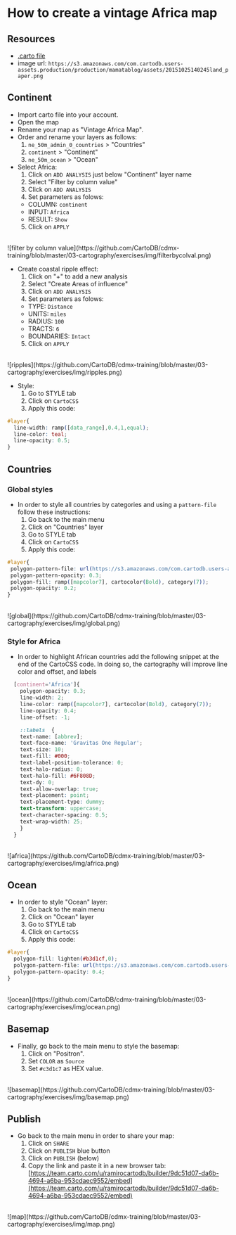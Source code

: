 # How to create a vintage Africa map

## Resources

+ [.carto file](https://drive.google.com/file/d/0B9k_lcYQZACgY1k2RHV3MGx3MTg/view?usp=sharing)
+ image url: `https://s3.amazonaws.com/com.cartodb.users-assets.production/production/mamatablog/assets/20151025140245land_paper.png`

## Continent

+ Import carto file into your account.
+ Open the map
+ Rename your map as "Vintage Africa Map".
+ Order and rename your layers as follows:
  1. `ne_50m_admin_0_countries` > "Countries"
  2. `continent` > "Continent"
  3. `ne_50m_ocean` > "Ocean"
+ Select Africa:
  1. Click on `ADD ANALYSIS` just below "Continent" layer name
  2. Select "Filter by column value"
  3. Click on `ADD ANALYSIS`
  4. Set parameters as folows:
    * COLUMN: `continent`
    * INPUT: `Africa`
    * RESULT: `Show`
  5. Click on `APPLY`

<br>
![filter by column value](https://github.com/CartoDB/cdmx-training/blob/master/03-cartography/exercises/img/filterbycolval.png)
<br>

+ Create coastal ripple effect:
  1. Click on "+" to add a new analysis 
  2. Select "Create  Areas of influence"
  3. Click on `ADD ANALYSIS`
  4. Set parameters as folows:
    * TYPE: `Distance`
    * UNITS: `miles`
    * RADIUS: `100`
    * TRACTS: `6`
    * BOUNDARIES: `Intact`
  5. Click on `APPLY`

<br>
![ripples](https://github.com/CartoDB/cdmx-training/blob/master/03-cartography/exercises/img/ripples.png)
<br>

* Style:
  1. Go to STYLE tab
  2. Click on `CartoCSS`
  3. Apply this code:

```css
#layer{
  line-width: ramp([data_range],0.4,1,equal);
  line-color: teal;
  line-opacity: 0.5;
}
```

## Countries

### Global styles

+ In order to style all countries by categories and using a `pattern-file` follow these instructions:
  1. Go back to the main menu
  2. Click on "Countries" layer
  3. Go to STYLE tab
  4. Click on `CartoCSS`
  5. Apply this code:

 ```css
#layer{
  polygon-pattern-file: url(https://s3.amazonaws.com/com.cartodb.users-assets.production/production/mamatablog/assets/20151025140245land_paper.png);
  polygon-pattern-opacity: 0.3;
  polygon-fill: ramp([mapcolor7], cartocolor(Bold), category(7));
  polygon-opacity: 0.2;
}
 ```

<br>
![global](https://github.com/CartoDB/cdmx-training/blob/master/03-cartography/exercises/img/global.png)
<br>

### Style for Africa

+ In order to highlight African countries add the following snippet at the end of the CartoCSS code. In doing so, the cartography will improve line color and offset, and labels

```css
  [continent='Africa']{ 
    polygon-opacity: 0.3;
    line-width: 2;
    line-color: ramp([mapcolor7], cartocolor(Bold), category(7));
    line-opacity: 0.4;
    line-offset: -1;

    ::labels  {
    text-name: [abbrev];
    text-face-name: 'Gravitas One Regular';
    text-size: 10;
    text-fill: #000;
    text-label-position-tolerance: 0;
    text-halo-radius: 0;
    text-halo-fill: #6F808D;
    text-dy: 0;
    text-allow-overlap: true;
    text-placement: point;
    text-placement-type: dummy;
    text-transform: uppercase;
    text-character-spacing: 0.5;
    text-wrap-width: 25;
    }
  }
```

<br>
![africa](https://github.com/CartoDB/cdmx-training/blob/master/03-cartography/exercises/img/africa.png)
<br>

## Ocean

+ In order to style "Ocean" layer:
  1. Go back to the main menu
  2. Click on "Ocean" layer
  3. Go to STYLE tab
  4. Click on `CartoCSS`
  5. Apply this code:

```css
#layer{
  polygon-fill: lighten(#b3d1cf,0);
  polygon-pattern-file: url(https://s3.amazonaws.com/com.cartodb.users-assets.production/production/mamatablog/assets/20151025140245land_paper.png);
  polygon-pattern-opacity: 0.4;
}
```

<br>
![ocean](https://github.com/CartoDB/cdmx-training/blob/master/03-cartography/exercises/img/ocean.png)
<br>

## Basemap

+ Finally, go back to the main menu to style the basemap:
  1. Click on "Positron".
  2. Set `COLOR` as `Source`
  3. Set `#c3d1c7` as HEX value.

<br>
![basemap](https://github.com/CartoDB/cdmx-training/blob/master/03-cartography/exercises/img/basemap.png)
<br>

## Publish

+ Go back to the main menu in order to share your map:
  1. Click on `SHARE`
  2. Click on `PUBLISH` blue button
  3. Click on `PUBLISH` (below)
  3. Copy the link and paste it in a new browser tab: [https://team.carto.com/u/ramirocartodb/builder/9dc51d07-da6b-4694-a6ba-953cdaec9552/embed](https://team.carto.com/u/ramirocartodb/builder/9dc51d07-da6b-4694-a6ba-953cdaec9552/embed)

<br>
![map](https://github.com/CartoDB/cdmx-training/blob/master/03-cartography/exercises/img/map.png)
<br>

